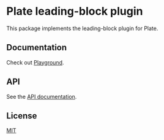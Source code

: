 # Plate leading-block plugin

This package implements the leading-block plugin for Plate.

## Documentation

Check out
[Playground](https://plate.udecode.io/docs/playground).

## API

See the [API documentation](https://plate-api.udecode.io/globals.html). 

## License

[MIT](../../LICENSE)
